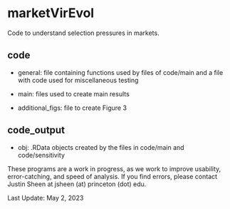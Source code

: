# marketVirEvol

Code to understand selection pressures in markets.

## code
- general: file containing functions used by files of code/main and a file with code used for miscellaneous testing

- main: files used to create main results

- additional_figs: file to create Figure 3
## code_output
- obj: .RData objects created by the files in code/main and code/sensitivity

These programs are a work in progress, as we work to improve usability, error-catching, and speed of analysis. If you find errors, please contact Justin Sheen at jsheen (at) princeton (dot) edu.

Last Update: May 2, 2023

